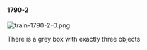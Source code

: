 #### 1790-2
![train-1790-2-0.png](https://github.com/lil-lab/nlvr/raw/master/nlvr/train/images/53/train-1790-2-0.png "train-1790-2-0.png")

There is a  grey box with exactly three objects